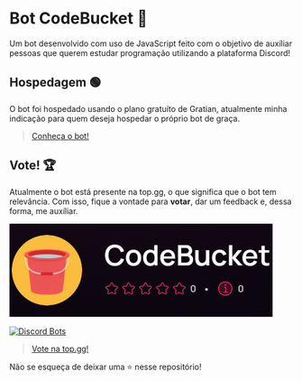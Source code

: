 # Bot CodeBucket 🤖

Um bot desenvolvido com uso de JavaScript feito com o objetivo de auxíliar pessoas que querem estudar programação utilizando a plataforma Discord!

## Hospedagem 🟢​

O bot foi hospedado usando o plano gratuíto de Gratian, atualmente minha indicação para quem deseja hospedar o próprio bot de graça.

> [Conheça o bot!](https://codebucketweb.web.app)

## Vote! 🏆​

Atualmente o bot está presente na top.gg, o que significa que o bot tem relevância. Com isso, fique a vontade para **votar**, dar um feedback e, dessa forma, me auxíliar.

![alt text](images/topgg.png)

[![Discord Bots](https://top.gg/api/widget/upvotes/1193011045577523300.svg)](https://top.gg/bot/1193011045577523300)

> [Vote na top.gg!](https://top.gg/bot/1193011045577523300)

Não se esqueça de deixar uma ⭐ nesse repositório!